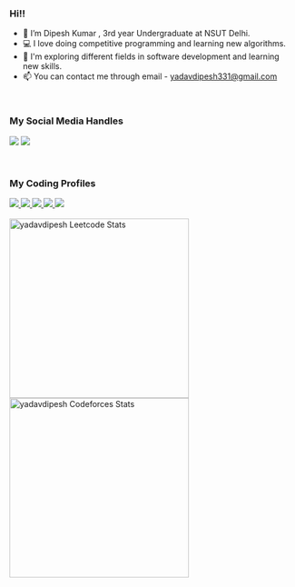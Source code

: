 ### Hi!! 

- 👋 I’m Dipesh Kumar , 3rd year Undergraduate at NSUT Delhi.
- 💻 I love doing competitive programming and learning new algorithms.
- 🌱 I'm exploring different fields in software development and learning new skills.
- 📫 You can contact me through email - yadavdipesh331@gmail.com
<br>

### My Social Media Handles
[<img src="https://img.shields.io/badge/linkedin-%230077B5.svg?style=for-the-badge&logo=linkedin&logoColor=white" />](https://www.linkedin.com/in/yadav-dipesh/)
[<img src="https://img.shields.io/badge/Twitter-%231DA1F2.svg?style=for-the-badge&logo=Twitter&logoColor=white" />](https://twitter.com/yadavdipesh331)

<br>

### My Coding Profiles
<a href="https://codeforces.com/profile/yadavdipesh/" target="_blank">
  <img src="https://img.shields.io/badge/Codeforces-445f9d?style=for-the-badge&logo=Codeforces&logoColor=white" />
</a>
<a href="https://leetcode.com/yadavdipesh/" target="_blank">
  <img src="https://img.shields.io/badge/-LeetCode-FFA116?style=for-the-badge&logo=LeetCode&logoColor=black" />
</a>
<a href="https://www.codechef.com/users/yadavdipesh331" target="_blank">
  <img src="https://img.shields.io/badge/CodeChef-%23964B00.svg?style=for-the-badge&logo=CodeChef&logoColor=white" />
</a>
<a href="https://atcoder.jp/users/yadavdipesh/" target="_blank">
  <img src="https://img.shields.io/badge/-Atcoder-67A4AC?style=for-the-badge&logo=CodersRank&logoColor=black" />
</a>
<a href="https://auth.geeksforgeeks.org/user/yadavdipesh/practice/" target="_blank">
  <img src="https://img.shields.io/badge/GeeksforGeeks-298D46?style=for-the-badge&logo=geeksforgeeks&logoColor=white" />
</a>
<br>

<span>
<br>
<a href="https://leetcode.com/yadavdipesh">
<img height="316" src="https://leetcard.jacoblin.cool/yadavDipesh?theme=dark&font=Kreon&ext=contest" alt="yadavdipesh Leetcode Stats"/>
</a>
  
<a href="https://codeforces.com/profile/yadavdipesh">
<img height="316" src="https://codeforces-readme-stats.vercel.app/api/card?username=yadavdipesh&theme=github_dark&force_username=true&border_color=404040" alt="yadavdipesh Codeforces Stats"/>
</a>
<br>
</span>
